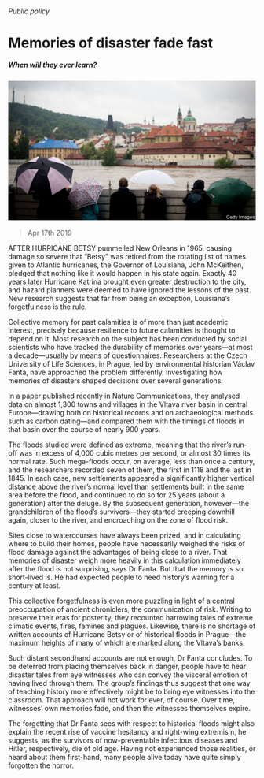 ###### Public policy

# Memories of disaster fade fast 

##### When will they ever learn? 

![image](images/20190420_STP501.jpg) 

> Apr 17th 2019 

AFTER HURRICANE BETSY pummelled New Orleans in 1965, causing damage so severe that “Betsy” was retired from the rotating list of names given to Atlantic hurricanes, the Governor of Louisiana, John McKeithen, pledged that nothing like it would happen in his state again. Exactly 40 years later Hurricane Katrina brought even greater destruction to the city, and hazard planners were deemed to have ignored the lessons of the past. New research suggests that far from being an exception, Louisiana’s forgetfulness is the rule. 

Collective memory for past calamities is of more than just academic interest, precisely because resilience to future calamities is thought to depend on it. Most research on the subject has been conducted by social scientists who have tracked the durability of memories over years—at most a decade—usually by means of questionnaires. Researchers at the Czech University of Life Sciences, in Prague, led by environmental historian Václav Fanta, have approached the problem differently, investigating how memories of disasters shaped decisions over several generations. 

In a paper published recently in Nature Communications, they analysed data on almost 1,300 towns and villages in the Vltava river basin in central Europe—drawing both on historical records and on archaeological methods such as carbon dating—and compared them with the timings of floods in that basin over the course of nearly 900 years. 

The floods studied were defined as extreme, meaning that the river’s run-off was in excess of 4,000 cubic metres per second, or almost 30 times its normal rate. Such mega-floods occur, on average, less than once a century, and the researchers recorded seven of them, the first in 1118 and the last in 1845. In each case, new settlements appeared a significantly higher vertical distance above the river’s normal level than settlements built in the same area before the flood, and continued to do so for 25 years (about a generation) after the deluge. By the subsequent generation, however—the grandchildren of the flood’s survivors—they started creeping downhill again, closer to the river, and encroaching on the zone of flood risk. 

Sites close to watercourses have always been prized, and in calculating where to build their homes, people have necessarily weighed the risks of flood damage against the advantages of being close to a river. That memories of disaster weigh more heavily in this calculation immediately after the flood is not surprising, says Dr Fanta. But that the memory is so short-lived is. He had expected people to heed history’s warning for a century at least. 

This collective forgetfulness is even more puzzling in light of a central preoccupation of ancient chroniclers, the communication of risk. Writing to preserve their eras for posterity, they recounted harrowing tales of extreme climatic events, fires, famines and plagues. Likewise, there is no shortage of written accounts of Hurricane Betsy or of historical floods in Prague—the maximum heights of many of which are marked along the Vltava’s banks. 

Such distant secondhand accounts are not enough, Dr Fanta concludes. To be deterred from placing themselves back in danger, people have to hear disaster tales from eye witnesses who can convey the visceral emotion of having lived through them. The group’s findings thus suggest that one way of teaching history more effectively might be to bring eye witnesses into the classroom. That approach will not work for ever, of course. Over time, witnesses’ own memories fade, and then the witnesses themselves expire. 

The forgetting that Dr Fanta sees with respect to historical floods might also explain the recent rise of vaccine hesitancy and right-wing extremism, he suggests, as the survivors of now-preventable infectious diseases and Hitler, respectively, die of old age. Having not experienced those realities, or heard about them first-hand, many people alive today have quite simply forgotten the horror. 

